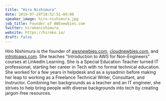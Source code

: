 ```yaml
---
title: "Hiro Nishimura"
date: 2019-07-24T18:52:51-04:00
speaker_image: hiro-nishimura.jpg
job_title: Founder of AWSnewbies.com
twitter: hirokonishimura
website: https://hiroko.io/
draft: false
---
```


Hiro Nishimura is the founder of [awsnewbies.com](http://awsnewbies.com/), [cloudnewbies.com](http://cloudnewbies.com/), and [introtoaws.com](http://introtoaws.com/). She teaches "Introduction to AWS for Non-Engineers" courses at LinkedIn Learning. She is a Special Education Teacher turned IT professional, starting her career in Tech with no formal technical education. She worked for a few years in helpdesk and as a sysadmin before making her leap to working as a Freelance Technical Writer, Consultant, and Instructor. Combining her backgrounds as a teacher and an IT engineer, she strives to help bring people with diverse backgrounds into tech by creating jargon-free resources.
